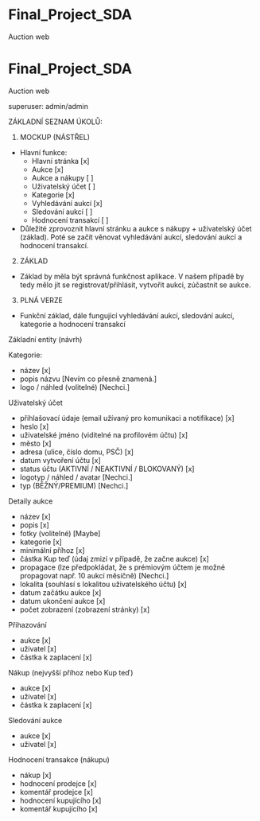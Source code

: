 # Final_Project_SDA
Auction web
# Final_Project_SDA
Auction web

superuser: admin/admin

ZÁKLADNÍ SEZNAM ÚKOLŮ: 

1. MOCKUP (NÁSTŘEL)
- Hlavní funkce:
  - Hlavní stránka [x]
  - Aukce [x]
  - Aukce a nákupy [ ]
  - Uživatelský účet [ ]
  - Kategorie [x]
  - Vyhledávání aukcí [x]
  - Sledování aukcí [ ]
  - Hodnocení transakcí [ ]
- Důležité zprovoznit hlavní stránku a aukce s nákupy + uživatelský účet (základ). Poté se začít věnovat vyhledávání aukcí, sledování aukcí a hodnocení transakcí.

2. ZÁKLAD
- Základ by měla být správná funkčnost aplikace. V našem případě by tedy mělo jít se registrovat/přihlásit, vytvořit aukci, zúčastnit se aukce.

3. PLNÁ VERZE
- Funkční základ, dále fungující vyhledávání aukcí, sledování aukcí, kategorie a hodnocení transakcí

Základní entity (návrh)

Kategorie:
- název [x]
- popis názvu [Nevím co přesně znamená.]
- logo / náhled (volitelné) [Nechci.]

Uživatelský účet
- přihlašovací údaje (email užívaný pro komunikaci a notifikace) [x] 
- heslo [x]
- uživatelské jméno (viditelné na profilovém účtu) [x]
- město [x]
- adresa (ulice, číslo domu, PSČ) [x]
- datum vytvoření účtu [x]
- status účtu (AKTIVNÍ / NEAKTIVNÍ / BLOKOVANÝ) [x]
- logotyp / náhled / avatar [Nechci.]
- typ (BĚŽNÝ/PREMIUM) [Nechci.]

Detaily aukce 
- název [x]
- popis [x]
- fotky (volitelné) [Maybe]
- kategorie [x]
- minimální příhoz [x]
- částka Kup teď (údaj zmizí v případě, že začne aukce) [x]
- propagace (lze předpokládat, že s prémiovým účtem je možné propagovat např. 10 aukcí měsíčně) [Nechci.]
- lokalita (souhlasí s lokalitou uživatelského účtu) [x]
- datum začátku aukce [x]
- datum ukončení aukce [x]
- počet zobrazení (zobrazení stránky) [x]

Přihazování
- aukce [x]
- uživatel [x]
- částka k zaplacení [x]

Nákup (nejvyšší příhoz nebo Kup teď)
- aukce [x]
- uživatel [x]
- částka k zaplacení [x]

Sledování aukce
- aukce [x]
- uživatel [x]

Hodnocení transakce (nákupu)
- nákup [x]
- hodnocení prodejce [x]
- komentář prodejce [x]
- hodnocení kupujícího [x]
- komentář kupujícího [x]